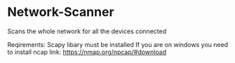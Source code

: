 # Network-Scanner
Scans the whole network for all the devices connected

Reqirements:
  Scapy libary must be installed
  If you are on windows you need to install ncap
  link: https://nmap.org/npcap/#download
